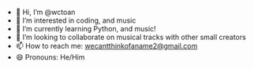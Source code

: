 - 👋 Hi, I’m @wctoan
- 👀 I’m interested in coding, and music
- 🌱 I’m currently learning Python, and music!
- 💞️ I’m looking to collaborate on musical tracks with other small creators
- 📫 How to reach me: wecantthinkofaname2@gmail.com
- 😄 Pronouns: He/Him

<!---
wctoan/wctoan is a ✨ special ✨ repository because its `README.md` (this file) appears on your GitHub profile.
You can click the Preview link to take a look at your changes.
--->

